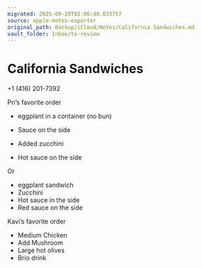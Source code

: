 ```yaml
---
migrated: 2025-09-20T02:06:40.033757
source: apple-notes-exporter
original_path: Backup/iCloud/Notes/California Sandwiches.md
vault_folder: Inbox/to-review
---
```

# California Sandwiches 

+1 (416) 201-7392

Pri’s favorite order

- eggplant in a container (no bun)

- Sauce on the side 
- Added zucchini 
- Hot sauce on the side 

Or
- eggplant sandwich
- Zucchini 
- Hot sauce in the side
- Red sauce on the side 

Kavi’s favorite order 
- Medium Chicken 
- Add Mushroom 
- Large hot olives
- Brio drink

